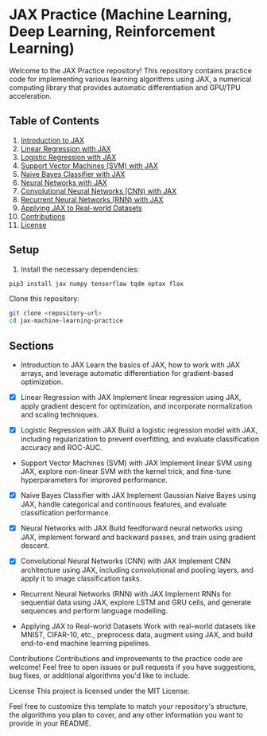 # JAX Practice (Machine Learning, Deep Learning, Reinforcement Learning)

Welcome to the JAX Practice repository! This repository contains practice code for implementing various learning algorithms using JAX, a numerical computing library that provides automatic differentiation and GPU/TPU acceleration.

## Table of Contents

1. [Introduction to JAX](#introduction-to-jax)
2. [Linear Regression with JAX](#linear-regression-with-jax)
3. [Logistic Regression with JAX](#logistic-regression-with-jax)
4. [Support Vector Machines (SVM) with JAX](#support-vector-machines-svm-with-jax)
5. [Naive Bayes Classifier with JAX](#naive-bayes-classifier-with-jax)
6. [Neural Networks with JAX](#neural-networks-with-jax)
7. [Convolutional Neural Networks (CNN) with JAX](#convolutional-neural-networks-cnn-with-jax)
8. [Recurrent Neural Networks (RNN) with JAX](#recurrent-neural-networks-rnn-with-jax)
9. [Applying JAX to Real-world Datasets](#applying-jax-to-real-world-datasets)
10. [Contributions](#contributions)
11. [License](#license)

## Setup

1. Install the necessary dependencies:

```bash
pip3 install jax numpy tensorflow tqdm optax flax
```

Clone this repository:

```bash
git clone <repository-url>
cd jax-machine-learning-practice
```

## Sections

- Introduction to JAX
  Learn the basics of JAX, how to work with JAX arrays, and leverage automatic differentiation for gradient-based optimization.

- [x] Linear Regression with JAX
      Implement linear regression using JAX, apply gradient descent for optimization, and incorporate normalization and scaling techniques.

- [x] Logistic Regression with JAX
      Build a logistic regression model with JAX, including regularization to prevent overfitting, and evaluate classification accuracy and ROC-AUC.

- Support Vector Machines (SVM) with JAX
  Implement linear SVM using JAX, explore non-linear SVM with the kernel trick, and fine-tune hyperparameters for improved performance.

- [x] Naive Bayes Classifier with JAX
      Implement Gaussian Naive Bayes using JAX, handle categorical and continuous features, and evaluate classification performance.

- [x] Neural Networks with JAX
      Build feedforward neural networks using JAX, implement forward and backward passes, and train using gradient descent.

- [x] Convolutional Neural Networks (CNN) with JAX
      Implement CNN architecture using JAX, including convolutional and pooling layers, and apply it to image classification tasks.

- Recurrent Neural Networks (RNN) with JAX
  Implement RNNs for sequential data using JAX, explore LSTM and GRU cells, and generate sequences and perform language modelling.

- Applying JAX to Real-world Datasets
  Work with real-world datasets like MNIST, CIFAR-10, etc., preprocess data, augment using JAX, and build end-to-end machine learning pipelines.

Contributions
Contributions and improvements to the practice code are welcome! Feel free to open issues or pull requests if you have suggestions, bug fixes, or additional algorithms you'd like to include.

License
This project is licensed under the MIT License.

Feel free to customize this template to match your repository's structure, the algorithms you plan to cover, and any other information you want to provide in your README.
